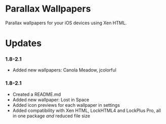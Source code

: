 # Parallax Wallpapers

Parallax wallpapers for your iOS devices using Xen HTML.

# Updates

### 1.8-2.1

 - Added new wallpapers: Canola Meadow, jcolorful

### 1.8-2.1

 - Created a README.md
 - Added new wallpaper: Lost in Space
 - Added icon previews for each wallpaper in settings
 - Added compatibility with Xen HTML, LockHTML4 and LockPlus Pro, all in one package *and* reduced file size
